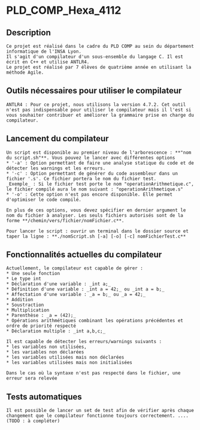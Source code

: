 # PLD_COMP_Hexa_4112

## Description

    Ce projet est réalisé dans le cadre du PLD COMP au sein du département informatique de l'INSA Lyon. 
    Il s'agit d'un compilateur d'un sous-ensemble du langage C. Il est écrit en C++ et utilise ANTLR4.
    Le projet est réalisé par 7 élèves de quatrième année en utilisant la méthode Agile.

## Outils nécessaires pour utiliser le compilateur

    ANTLR4 : Pour ce projet, nous utilisons la version 4.7.2. Cet outil n'est pas indispensable pour utiliser le compilateur mais il l'est si vous souhaiter contribuer et améliorer la grammaire prise en charge du compilateur.

## Lancement du compilateur

    Un script est disponible au premier niveau de l'arborescence : **"nom du script.sh"**. Vous pouvez le lancer avec différentes options
    * '-a' : Option permettant de faire une analyse statique du code et de détecter les warnings et les erreurs.
    * '-c' : Option permettant de générer du code assembleur dans un fichier '.s'. Ce fichier portera le nom du fichier test. 
    _Exemple_ : Si le fichier test porte le nom "operationArithmetique.c", le fichier compilé aura le nom suivant : "operationArithmetique.s"
    * '-o' : Cette option n'est pas encore disponible. Elle permet d'optimiser le code compilé.
    
    En plus de ces options, vous devez spécifier en dernier argument le nom du fichier à analyser. Les seuls fichiers autorisés sont de la forme **/chemin/vers/fichier/nomFichier.c**. 
    
    Pour lancer le script : ouvrir un terminal dans le dossier source et taper la ligne : **./nomScript.sh [-a] [-o] [-c] nomFichierTest.c**
    
## Fonctionnalités actuelles du compilateur

    Actuellement, le compilateur est capable de gérer :
    * Une seule fonction
    * Le type int
    * Déclaration d'une variable : _int a;_
    * Définition d'une variable : _int a = 42;_ ou _int a = b;_
    * Affectation d'une variable : _a = b;_ ou _a = 42;_
    * Addition
    * Soustraction
    * Multiplication
    * Parenthèse : _a = (42);_
    * Opérations arithmétiques combinant les opérations précédentes et ordre de priorité respecté
    * Déclaration multiple : _int a,b,c;_
    
    Il est capable de détecter les erreurs/warnings suivants :
    * les variables non utilisées, 
    * les variables non déclarées
    * les variables utilisées mais non déclarées 
    * les variables utilisées mais non initialisées
    
    Dans le cas où la syntaxe n'est pas respecté dans le fichier, une erreur sera relevée
    
## Tests automatiques

    Il est possible de lancer un set de test afin de vérifier après chaque changement que le compilateur fonctionne toujours correctement. .... (TODO : à compléter)
